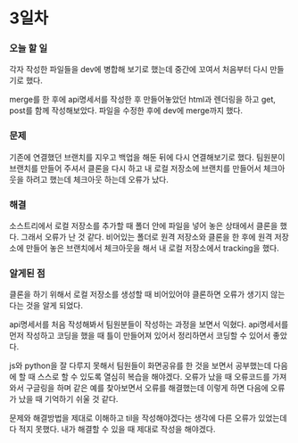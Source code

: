 # 3일차

### 오늘 할 일
각자 작성한 파일들을 dev에 병합해 보기로 했는데 중간에 꼬여서 처음부터 다시 만들기로 했다. 

merge를 한 후에 api명세서를 작성한 후 만들어놓았던 html과 렌더링을 하고 get, post를 함께 작성해보았다. 파일을 수정한 후에 dev에 merge까지 했다.

### 문제
기존에 연결했던 브랜치를 지우고 백업을 해둔 뒤에 다시 연결해보기로 했다. 팀원분이 브랜치를 만들어 주셔서 클론을 다시 하고 내 로컬 저장소에 브랜치를 만들어서 체크아웃을 하려고 했는데 체크아웃 하는데 오류가 났다.

### 해결
소스트리에서 로컬 저장소를 추가할 때 폴더 안에 파일을 넣어 놓은 상태에서 클론을 했다. 그래서 오류가 난 것 같다. 비어있는 폴더로 원격 저장소와 클론을 한 후에 원격 저장소에 만들어 놓은 브랜치에서 체크아웃을 해서 내 로컬 저장소에서 tracking을 했다. 


### 알게된 점
클론을 하기 위해서 로컬 저장소를 생성할 때 비어있어야 클론하면 오류가 생기지 않는다는 것을 알게 되었다.

api명세서를 처음 작성해봐서 팀원분들이 작성하는 과정을 보면서 익혔다. api명세서를 먼저 작성하고 코딩을 했을 때 틀이 만들어져 있어서 정리하면서 코딩할 수 있어서 좋았다.

js와 python을 잘 다루지 못해서 팀원들이 화면공유를 한 것을 보면서 공부했는데 다음에 할 때 스스로 할 수 있도록 열심히 복습을 해야겠다. 오류가 났을 때 오류코드를 가져와서 구글링을 하며 같은 예를 찾아보면서 오류를 해결했는데 이렇게 하면 다음에 오류가 났을 때 기억하기 쉬울 것 같다.

문제와 해결방법을 제대로 이해하고 til을 작성해야겠다는 생각에 다른 오류가 있었는데 다 적지 못했다. 내가 해결할 수 있을 때 제대로 작성을 해야겠다.